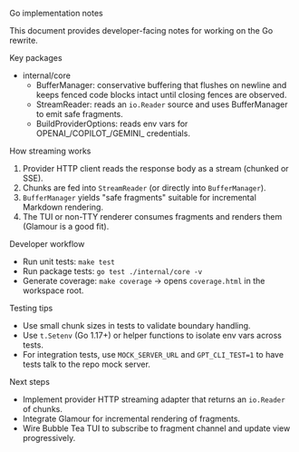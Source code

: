 Go implementation notes

This document provides developer-facing notes for working on the Go rewrite.

Key packages
- internal/core
  - BufferManager: conservative buffering that flushes on newline and keeps
    fenced code blocks intact until closing fences are observed.
  - StreamReader: reads an `io.Reader` source and uses BufferManager to emit
    safe fragments.
  - BuildProviderOptions: reads env vars for OPENAI_/COPILOT_/GEMINI_ credentials.

How streaming works
1. Provider HTTP client reads the response body as a stream (chunked or SSE).
2. Chunks are fed into `StreamReader` (or directly into `BufferManager`).
3. `BufferManager` yields "safe fragments" suitable for incremental Markdown rendering.
4. The TUI or non-TTY renderer consumes fragments and renders them (Glamour is a good fit).

Developer workflow
- Run unit tests: `make test`
- Run package tests: `go test ./internal/core -v`
- Generate coverage: `make coverage` -> opens `coverage.html` in the workspace root.

Testing tips
- Use small chunk sizes in tests to validate boundary handling.
- Use `t.Setenv` (Go 1.17+) or helper functions to isolate env vars across tests.
- For integration tests, use `MOCK_SERVER_URL` and `GPT_CLI_TEST=1` to have tests talk to the repo mock server.

Next steps
- Implement provider HTTP streaming adapter that returns an `io.Reader` of chunks.
- Integrate Glamour for incremental rendering of fragments.
- Wire Bubble Tea TUI to subscribe to fragment channel and update view progressively.

